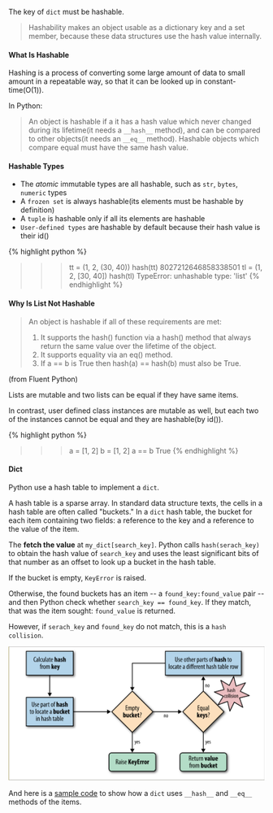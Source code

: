 The key of `dict` must be hashable.

> Hashability makes an object usable as a dictionary key and a set member, because these data structures use the hash value internally.

#### What Is Hashable

Hashing is a process of converting some large amount of data to small amount in a repeatable way, so that it can be looked up in constant-time(O(1)).

In Python:

> An object is hashable if a it has a hash value which never changed during its lifetime(it needs a `__hash__` method), and can be compared to other objects(it needs an `__eq__` method). Hashable objects which compare equal must have the same hash value.

#### Hashable Types

- The *atomic* immutable types are all hashable, such as `str`, `bytes`, `numeric` types
- A `frozen set` is always hashable(its elements must be hashable by definition)
- A `tuple` is hashable only if all its elements are hashable
- `User-defined types` are hashable by default because their hash value is their id()



{% highlight python %}
>>> tt = (1, 2, (30, 40))
>>> hash(tt)
8027212646858338501
>>> tl = (1, 2, [30, 40])
>>> hash(tl)
TypeError: unhashable type: 'list'
{% endhighlight %}

#### Why Is List Not Hashable

> An object is hashable if all of these requirements are met:
>
> 1. It supports the hash() function via a hash() method that always return the same value over the lifetime of the object.
> 2. It supports equality via an eq() method.
> 3. If a == b is True then hash(a) == hash(b) must also be True.

(from Fluent Python)

Lists are mutable and two lists can be equal if they have same items.

In contrast, user defined class instances are mutable as well, but each two of the instances cannot be equal and they are hashable(by id()).

{% highlight python %}
>>> a = [1, 2]
>>> b = [1, 2]
>>> a == b
True
{% endhighlight %}

#### Dict

Python use a hash table to implement a `dict`.

A hash table is a sparse array. In standard data structure texts, the cells in a hash table are often called "buckets."
In a `dict` hash table, the bucket for each item containing two fields: a reference to the key and a reference to the value of the item.

The **fetch the value** at `my_dict[search_key]`. Python calls `hash(serach_key)` to obtain the hash value of `search_key` and uses the least significant bits of that number as an offset to look up a bucket in the hash table.

If the bucket is empty, `KeyError` is raised.

Otherwise, the found buckets has an item -- a `found_key:found_value` pair -- and then Python check whether `search_key == found_key`.
If they match, that was the item sought: `found_value` is returned.

However, if `serach_key` and `found_key` do not match, this is a `hash collision`.

![dict_hash_search](images/dict_hash_search.png)

And here is a [sample code](https://gist.github.com/Liwink/1bd695e86dfba980fec69fa397c1cb38) to show how a `dict` uses `__hash__` and `__eq__` methods of the items.

